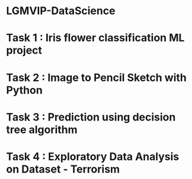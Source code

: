 # LGMVIP-DataScience
# Task 1 : Iris flower classification ML project
# Task 2 : Image to Pencil Sketch with Python
# Task 3 : Prediction using decision tree algorithm
# Task 4 : Exploratory Data Analysis on Dataset - Terrorism
